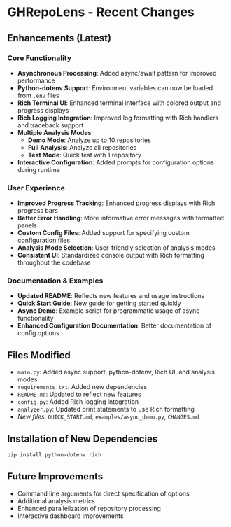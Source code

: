 # GHRepoLens - Recent Changes

## Enhancements (Latest)

### Core Functionality
- **Asynchronous Processing**: Added async/await pattern for improved performance
- **Python-dotenv Support**: Environment variables can now be loaded from `.env` files
- **Rich Terminal UI**: Enhanced terminal interface with colored output and progress displays
- **Rich Logging Integration**: Improved log formatting with Rich handlers and traceback support
- **Multiple Analysis Modes**:
  - **Demo Mode**: Analyze up to 10 repositories
  - **Full Analysis**: Analyze all repositories
  - **Test Mode**: Quick test with 1 repository
- **Interactive Configuration**: Added prompts for configuration options during runtime

### User Experience
- **Improved Progress Tracking**: Enhanced progress displays with Rich progress bars
- **Better Error Handling**: More informative error messages with formatted panels
- **Custom Config Files**: Added support for specifying custom configuration files
- **Analysis Mode Selection**: User-friendly selection of analysis modes
- **Consistent UI**: Standardized console output with Rich formatting throughout the codebase

### Documentation & Examples
- **Updated README**: Reflects new features and usage instructions
- **Quick Start Guide**: New guide for getting started quickly
- **Async Demo**: Example script for programmatic usage of async functionality
- **Enhanced Configuration Documentation**: Better documentation of config options

## Files Modified
- `main.py`: Added async support, python-dotenv, Rich UI, and analysis modes
- `requirements.txt`: Added new dependencies
- `README.md`: Updated to reflect new features
- `config.py`: Added Rich logging integration
- `analyzer.py`: Updated print statements to use Rich formatting
- *New files*: `QUICK_START.md`, `examples/async_demo.py`, `CHANGES.md`

## Installation of New Dependencies

```bash
pip install python-dotenv rich
```

## Future Improvements
- Command line arguments for direct specification of options
- Additional analysis metrics
- Enhanced parallelization of repository processing
- Interactive dashboard improvements 